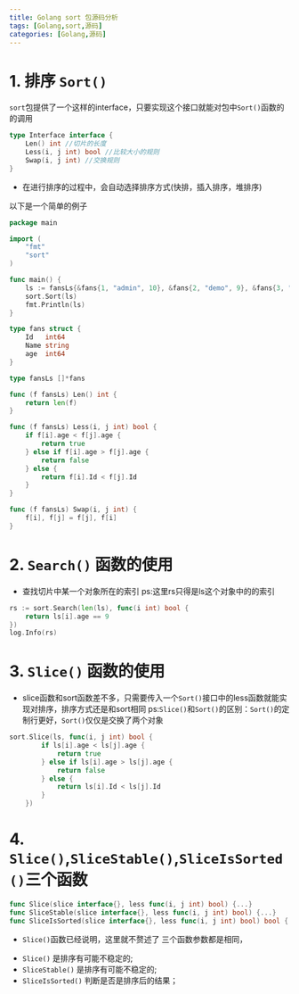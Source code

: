 ```yaml
---
title: Golang sort 包源码分析
tags: [Golang,sort,源码]
categories: [Golang,源码]
---
```


# 1. 排序 `Sort()`
`sort`包提供了一个这样的interface，只要实现这个接口就能对包中`Sort()`函数的的调用
```go
type Interface interface {
	Len() int //切片的长度
	Less(i, j int) bool //比较大小的规则
	Swap(i, j int) //交换规则
}
```
* 在进行排序的过程中，会自动选择排序方式(快排，插入排序，堆排序)
<!--more-->

以下是一个简单的例子
```go
package main

import (
	"fmt"
	"sort"
)

func main() {
	ls := fansLs{&fans{1, "admin", 10}, &fans{2, "demo", 9}, &fans{3, "admin", 9}}
	sort.Sort(ls)
	fmt.Println(ls)
}

type fans struct {
	Id   int64
	Name string
	age  int64
}

type fansLs []*fans

func (f fansLs) Len() int {
	return len(f)
}

func (f fansLs) Less(i, j int) bool {
	if f[i].age < f[j].age {
		return true
	} else if f[i].age > f[j].age {
		return false
	} else {
		return f[i].Id < f[j].Id
	}
}

func (f fansLs) Swap(i, j int) {
	f[i], f[j] = f[j], f[i]
}
```

# 2. `Search()` 函数的使用
* 查找切片中某一个对象所在的索引 ps:这里rs只得是ls这个对象中的的索引
```go
rs := sort.Search(len(ls), func(i int) bool {
    return ls[i].age == 9
})
log.Info(rs)
```

# 3. `Slice()` 函数的使用
* slice函数和sort函数差不多，只需要传入一个`Sort()`接口中的less函数就能实现对排序，排序方式还是和sort相同
ps:`Slice()`和`Sort()`的区别：`Sort()`的定制行更好，`Sort()`仅仅是交换了两个对象
```go
sort.Slice(ls, func(i, j int) bool {
		if ls[i].age < ls[j].age {
			return true
		} else if ls[i].age > ls[j].age {
			return false
		} else {
			return ls[i].Id < ls[j].Id
		}
	})
```

# 4. `Slice()`,`SliceStable()`,`SliceIsSorted()`三个函数
```go
func Slice(slice interface{}, less func(i, j int) bool) {...}
func SliceStable(slice interface{}, less func(i, j int) bool) {...}
func SliceIsSorted(slice interface{}, less func(i, j int) bool) bool {...}
```
* `Slice()`函数已经说明，这里就不赘述了
三个函数参数都是相同，
- `Slice()` 是排序有可能不稳定的;
- `SliceStable()` 是排序有可能不稳定的;
- `SliceIsSorted()` 判断是否是排序后的结果；

